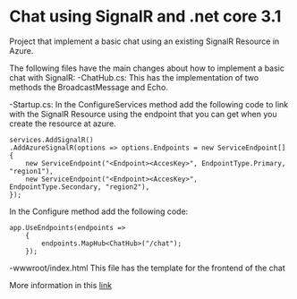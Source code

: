 # Chat using SignalR and .net core 3.1
Project that implement a basic chat using an existing SignalR Resource in
Azure.

The following files have the main changes about how to implement a basic chat
with SignalR:
-ChatHub.cs:
This has the implementation of two methods the BroadcastMessage and Echo.

-Startup.cs:
In the ConfigureServices method add the following code to link with the SignalR Resource using the endpoint that you can get when you create the resource at azure.
```
services.AddSignalR()
.AddAzureSignalR(options => options.Endpoints = new ServiceEndpoint[]
{
    new ServiceEndpoint("<Endpoint><AccesKey>", EndpointType.Primary, "region1"),
    new ServiceEndpoint("<Endpoint><AccesKey>", EndpointType.Secondary, "region2"),
});
```
In the Configure method add the following code:
```
app.UseEndpoints(endpoints =>
    {
        endpoints.MapHub<ChatHub>("/chat");
    });
```

-wwwroot/index.html
This file has the template for the frontend of the chat


More information in this [link](https://docs.microsoft.com/en-us/azure/azure-signalr/signalr-quickstart-dotnet-core#:~:text=To%20create%20an%20Azure%20SignalR,the%20results%2C%20and%20select%20Create.)
